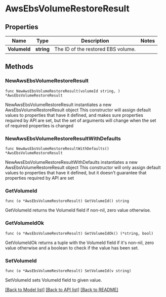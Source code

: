 # AwsEbsVolumeRestoreResult

## Properties

Name | Type | Description | Notes
------------ | ------------- | ------------- | -------------
**VolumeId** | **string** | The ID of the restored EBS volume. | 

## Methods

### NewAwsEbsVolumeRestoreResult

`func NewAwsEbsVolumeRestoreResult(volumeId string, ) *AwsEbsVolumeRestoreResult`

NewAwsEbsVolumeRestoreResult instantiates a new AwsEbsVolumeRestoreResult object
This constructor will assign default values to properties that have it defined,
and makes sure properties required by API are set, but the set of arguments
will change when the set of required properties is changed

### NewAwsEbsVolumeRestoreResultWithDefaults

`func NewAwsEbsVolumeRestoreResultWithDefaults() *AwsEbsVolumeRestoreResult`

NewAwsEbsVolumeRestoreResultWithDefaults instantiates a new AwsEbsVolumeRestoreResult object
This constructor will only assign default values to properties that have it defined,
but it doesn't guarantee that properties required by API are set

### GetVolumeId

`func (o *AwsEbsVolumeRestoreResult) GetVolumeId() string`

GetVolumeId returns the VolumeId field if non-nil, zero value otherwise.

### GetVolumeIdOk

`func (o *AwsEbsVolumeRestoreResult) GetVolumeIdOk() (*string, bool)`

GetVolumeIdOk returns a tuple with the VolumeId field if it's non-nil, zero value otherwise
and a boolean to check if the value has been set.

### SetVolumeId

`func (o *AwsEbsVolumeRestoreResult) SetVolumeId(v string)`

SetVolumeId sets VolumeId field to given value.



[[Back to Model list]](../README.md#documentation-for-models) [[Back to API list]](../README.md#documentation-for-api-endpoints) [[Back to README]](../README.md)


